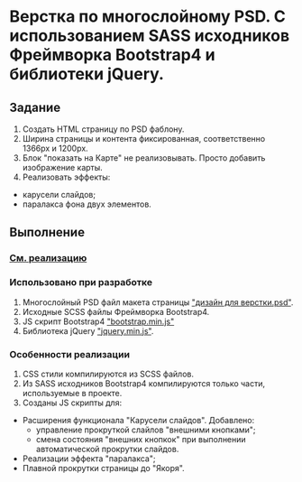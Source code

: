 # Верстка по многослойному PSD. С использованием SASS исходников Фреймворка Bootstrap4 и библиотеки jQuery.

## Задание
1. Создать HTML страницу по PSD фаблону.
2. Ширина страницы и контента фиксированная, соответственно 1366px и 1200px.
3. Блок "показать на Карте" не реализовывать. Просто добавить изображение карты.
3. Реализовать эффекты:
  - карусели слайдов;
  - паралакса фона двух элементов.

## Выполнение

### [См. реализацию](http://testtask.wotskill.ru/adm/)

### Использовано при разработке

1. Многослойный PSD файл макета страницы ["дизайн для верстки.psd"](https://drive.google.com/file/d/0Bxo0P9YR0HU7cy1UNm9EdUZVa00/view).
2. Исходные SCSS файлы Фреймворка Bootstrap4.
3. JS скрипт Bootstrap4 ["bootstrap.min.js"](https://stackpath.bootstrapcdn.com/bootstrap/4.3.1/js/bootstrap.min.js)
4. Библиотека jQuery ["jquery.min.js"](https://ajax.googleapis.com/ajax/libs/jquery/3.4.1/jquery.min.js).

### Особенности реализации

1. CSS стили компилируются из SCSS файлов.
2. Из SASS исходников Bootstrap4 компилируются только части, используемые в проекте.
3. Созданы JS скрипты для:
  - Расширения функционала "Карусели слайдов". Добавлено:
    * управление прокруткой слайлов "внешними кнопками";
    * смена состояния "внешних кнопкок" при выполнении автоматической прокрутки слайдов.
  - Реализации эффекта "паралакса";
  - Плавной прокрутки страницы до "Якоря".
